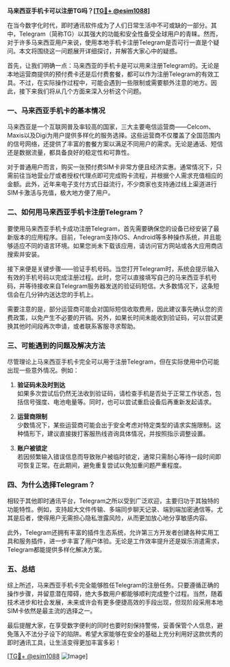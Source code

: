 **马来西亚手机卡可以注册TG吗？[[TG💪+ @esim1088](https://t.me/s/esim1088)]**

在当今数字化时代，即时通讯软件成为了人们日常生活中不可或缺的一部分。其中，Telegram（简称TG）以其强大的功能和安全性备受全球用户的青睐。然而，对于许多马来西亚用户来说，使用本地手机卡注册Telegram是否可行一直是个疑问。本文将围绕这一问题展开详细探讨，并解答大家心中的疑惑。

首先，让我们明确一点：马来西亚的手机卡是可以用来注册Telegram的。无论是本地运营商提供的预付费卡还是后付费套餐，都可以作为注册Telegram的有效工具。不过，在实际操作过程中，可能会遇到一些限制或需要额外注意的地方。因此，接下来我们将从几个方面来深入分析这个问题。

### **一、马来西亚手机卡的基本情况**

马来西亚是一个互联网普及率较高的国家，三大主要电信运营商——Celcom、Maxis以及Digi为用户提供多样化的服务选择。这些运营商不仅覆盖了全国范围内的信号网络，还提供了丰富的套餐方案以满足不同用户的需求。无论是通话、短信还是数据流量，都具备良好的稳定性和可靠性。

对于普通用户而言，购买一张预付费SIM卡非常方便且经济实惠。通常情况下，只需前往当地营业厅或者授权代理点即可完成购卡流程，并根据个人需求充值相应的金额。此外，近年来电子支付方式日益流行，不少商家也支持通过线上渠道进行SIM卡激活与充值，极大地方便了用户。

### **二、如何用马来西亚手机卡注册Telegram？**

要使用马来西亚手机卡成功注册Telegram，首先需要确保您的设备已经安装了最新版本的应用程序。目前，Telegram支持iOS、Android等多种操作系统，并且能够适应不同的语言环境。如果您尚未下载该应用，请访问官方网站或各大应用商店搜索并安装。

接下来便是关键步骤——验证手机号码。当您打开Telegram时，系统会提示输入有效的手机号码以完成注册过程。此时，您可以直接填写自己的马来西亚手机号码，并等待接收来自Telegram服务器发送的验证码短信。大多数情况下，这条短信会在几分钟内送达您的手机上。

需要注意的是，部分运营商可能会对国际短信收取费用，因此建议事先确认您的资费政策，以免产生不必要的开销。另外，如果长时间未能收到验证码，可以尝试更换其他时间段再次申请，或者联系客服寻求帮助。

### **三、可能遇到的问题及解决方法**

尽管理论上马来西亚手机卡完全可以用于注册Telegram，但在实际使用中仍可能出现一些意外情况。例如：

1. **验证码未及时到达**  
   如果多次尝试后仍然无法收到验证码，请检查手机是否处于正常工作状态，包括信号强度、电池电量等。同时，也可以尝试重启设备后再重新发起请求。

2. **运营商限制**  
   少数情况下，某些运营商可能会出于安全考虑对特定类型的请求实施限制。这种情形下，建议直接拨打客服热线咨询具体情况，并按照指示调整设置。

3. **账户被锁定**  
   若因频繁输入错误信息而导致账户被临时锁定，通常只需耐心等待一段时间即可恢复正常。在此期间，避免重复尝试以免加重问题严重程度。

### **四、为什么选择Telegram？**

相较于其他即时通讯平台，Telegram之所以受到广泛欢迎，主要归功于其独特的功能特性。例如，支持超大文件传输、多端同步聊天记录、端到端加密通信等。尤其是后者，使得用户无需担心隐私泄露风险，从而更加放心地分享敏感内容。

此外，Telegram还拥有丰富的插件生态系统，允许第三方开发者创建各种实用工具和服务插件，进一步丰富了用户体验。无论是工作效率提升还是娱乐消遣需求，Telegram都能提供多样化解决方案。

### **五、总结**

综上所述，马来西亚手机卡完全能够胜任Telegram的注册任务。只要遵循正确的操作步骤，并留意潜在障碍，绝大多数用户都能够顺利完成整个过程。当然，随着技术进步和社会发展，未来或许会有更多便捷高效的手段出现，但现阶段采用本地SIM卡依然是最主流的选择之一。

最后提醒大家，在享受数字便利的同时也要时刻保持警惕，妥善保管个人信息，避免落入不法分子设下的陷阱。希望大家能够在安全的基础上充分利用好这款优秀的即时通讯工具，让生活变得更加丰富多彩！

[[TG💪+ @esim1088](https://t.me/s/esim1088) ![Image](https://i.postimg.cc/4NQfJmqS/Snipaste-2025-05-13-00-14-12.png)]